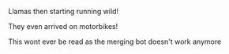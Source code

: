 Llamas then starting running wild!

They even arrived on motorbikes!

This wont ever be read as the merging bot doesn't work anymore